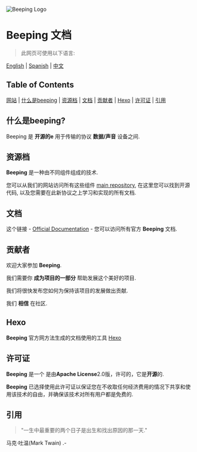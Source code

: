 ![Beeping Logo](https://beeping.io/assets/images/beeping/brand/brand48.png)

# Beeping 文档

> 此网页可使用以下语言:

[English](README.md) | [Spanish](README.es.md) | [中文](README.zh-CN.md)

## Table of Contents

[网站](https://beeping.io) |
[什么是beeping](#what-beeping-is) |
[资源档](#repositories) |
[文档](#documentation) |
[贡献者](#contributors) |
[Hexo](#hexo) |
[许可证](#license) |
[引用](#quote)


## 什么是beeping?

Beeping 是 **开源的e** 用于传输的协议 **数据/声音** 设备之间.

## 资源档

**Beeping** 是一种由不同组件组成的技术.


您可以从我们的网站访问所有这些组件 [main repository](https://github.com/beeping-io), 在这里您可以找到开源代码, 以及您需要在此新协议之上学习和实现的所有文档.

## 文档

这个链接 - [Official Documentation](https://beeping-io.github.io/beeping) - 您可以访问所有官方 **Beeping** 文档.

## 贡献者

欢迎大家参加 **Beeping**.

我们需要你 **成为项目的一部分** 帮助发展这个美好的项目.

我们将很快发布您如何为保持该项目的发展做出贡献.

我们 **相信** 在社区.

## Hexo

**Beeping** 官方网方法生成的文档使用的工具 [Hexo](https://hexo.io) 

## 许可证

**Beeping** 是一个 是由**Apache License**2.0版，许可的，它是**开源**的.

**Beeping** 已选择使用此许可证以保证您在不收取任何经济费用的情况下共享和使用该技术的自由，并确保该技术对所有用户都是免费的.

## 引用

> "一生中最重要的两个日子是出生和找出原因的那一天."

马克·吐温(Mark Twain) .-




